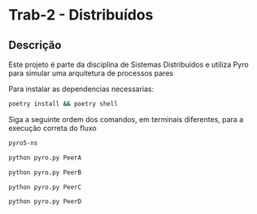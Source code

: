# Trab-2 - Distribuídos

## Descrição
Este projeto é parte da disciplina de Sistemas Distribuídos e utiliza Pyro para simular uma arquitetura de processos pares 

Para instalar as dependencias necessarias:

```bash
poetry install && poetry shell
```

Siga a seguinte ordem dos comandos, em terminais diferentes, para a execução correta do fluxo

```bash
pyro5-ns
```

```bash
python pyro.py PeerA
```

```bash
python pyro.py PeerB
```

```bash
python pyro.py PeerC
```

```bash
python pyro.py PeerD
```


